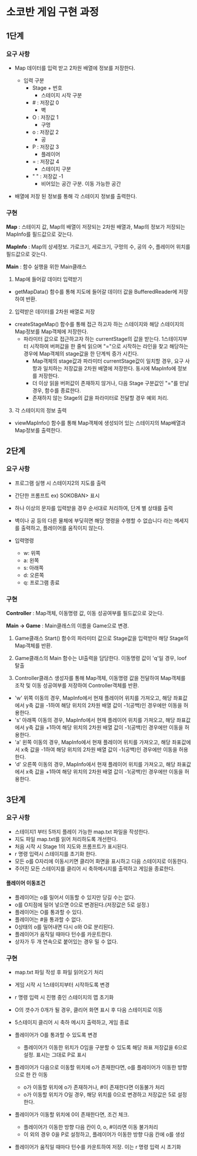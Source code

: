 # 소코반 게임 구현 과정

## 1단계

### 요구 사항

* Map 데이터를 입력 받고 2차원 배열에 정보를 저장한다.
  - 입력 구분
    - Stage + 번호
        - 스테이지 시작 구분
    - \# : 저장값 0
        - 벽
    - O : 저장값 1
        - 구멍
    - o : 저장값 2
        - 공
    - P : 저장값 3
        - 플레이어
    - = : 저장값 4
        - 스테이지 구분
    - " " : 저장값 -1
        - 비어있는 공간 구분. 이동 가능한 공간
    

* 배열에 저장 된 정보를 통해 각 스테이지 정보를 출력한다.

### 구현

**Map** : 스테이지 값, Map의 배열이 저장되는 2차원 배열과, Map의 정보가 저장되는 MapInfo를 필드값으로 갖는다.

**MapInfo** : Map의 상세정보. 가로크기, 세로크기, 구멍의 수, 공의 수, 플레이어 위치를 필드값으로 갖는다.

**Main** : 함수 실행을 위한 Main클래스

1. Map에 들어갈 데이터 입력받기
  - getMapData() 함수를 통해 지도에 들어갈 데이터 값을 BufferedReader에 저장하여 반환.

2. 입력받은 데이터를 2차원 배열로 저장
  - createStageMap() 함수를 통해 접근 하고자 하는 스테이지와 해당 스테이지의 Map정보를 Map객체에 저장한다.
    - 파라미터 값으로 접근하고자 하는 currentStage의 값을 받는다. 1스테이지부터 시작하여 버퍼값을 한 줄씩 읽으며 "="으로 시작하는 라인을 찾고 해당하는 경우에 Map객체의 stage값을 한 단계씩 증가 시킨다.
      - Map객체의 stage값과 파라미터 currentStage값이 일치할 경우, 요구 사항과 일치하는 저장값을 2차원 배열에 저장한다. 동시에 MapInfo에 정보를 저장한다.
      - 더 이상 읽을 버퍼값이 존재하지 않거나, 다음 Stage 구분값인 "="를 만날 경우, 함수를 종료한다.
      - 존재하지 않는 Stage의 값을 파라미터로 전달할 경우 예외 처리.

3. 각 스테이지의 정보 출력
  - viewMapInfo() 함수를 통해 Map객체에 생성되어 있는 스테이지의 Map배열과 Map정보를 출력한다.

## 2단계

### 요구 사항

- 프로그램 실행 시 스테이지2의 지도를 출력
- 간단한 프롬프트 ex) SOKOBAN> 표시
- 하나 이상의 문자를 입력받을 경우 순서대로 처리하여, 단계 별 상태를 출력
- 벽이나 공 등의 다른 물체에 부딪히면 해당 명령을 수행할 수 없습니다 라는 메세지를 출력하고, 플레이어를 움직이지 않는다.


- 입력명령
  - w: 위쪽
  - a: 왼쪽
  - s: 아래쪽
  - d: 오른쪽
  - q: 프로그램 종료
  
### 구현

**Controller** : Map객체, 이동명령 값, 이동 성공여부를 필드값으로 갖는다.

**Main -> Game** : Main클래스의 이름을 Game으로 변경.

1. Game클래스 Start() 함수의 파라미터 값으로 Stage값을 입력받아 해당 Stage의 Map객체를 반환.


2. Game클래스의 Main 함수는 UI출력을 담당한다. 이동명령 값이 'q'일 경우, loof 탈출


3. Controller클래스 생성자를 통해 Map객체, 이동명령 값을 전달하여 Map객체를 조작 및 이동 성공여부를 저장하여 Controller객체를 반환.
  - 'w' 위쪽 이동의 경우, MapInfo에서 현재 플레이어 위치를 가져오고, 해당 좌표값에서 y축 값을 -1하여 해당 위치의 2차원 배열 값이 -1(공백)인 경우에만 이동을 허용한다.
  - 's' 아래쪽 이동의 경우, MapInfo에서 현재 플레이어 위치를 가져오고, 해당 좌표값에서 y축 값을 +1하여 해당 위치의 2차원 배열 값이 -1(공백)인 경우에만 이동을 허용한다.
  - 'a' 왼쪽 이동의 경우, MapInfo에서 현재 플레이어 위치를 가져오고, 해당 좌표값에서 x축 값을 -1하여 해당 위치의 2차원 배열 값이 -1(공백)인 경우에만 이동을 허용한다.
  - 'd' 오른쪽 이동의 경우, MapInfo에서 현재 플레이어 위치를 가져오고, 해당 좌표값에서 x축 값을 +1하여 해당 위치의 2차원 배열 값이 -1(공백)인 경우에만 이동을 허용한다.

## 3단계

### 요구 사항

- 스테이지1 부터 5까지 플레이 가능한 map.txt 파일을 작성한다.
- 지도 파일 map.txt를 읽어 처리하도록 개선한다.
- 처음 시작 시 Stage 1의 지도와 프롬프트가 표시된다.
- r 명령 입력시 스테이지를 초기화 한다.
- 모든 o를 O자리에 이동시키면 클리어 화면을 표시하고 다음 스테이지로 이동한다.
- 주어진 모든 스테이지를 클리어 시 축하메시지를 출력하고 게임을 종료한다.

#### 플레이어 이동조건

- 플레이어는 o를 밀어서 이동할 수 있지만 당길 수는 없다.
- o를 O지점에 밀어 넣으면 0으로 변경된다.(저장값은 5로 설정.)
- 플레이어는 O를 통과할 수 있다.
- 플레이어는 #을 통과할 수 없다.
- 0상태의 o를 밀어내면 다시 o와 O로 분리된다.
- 플레이어가 움직일 때마다 턴수를 카운트한다.
- 상자가 두 개 연속으로 붙어있는 경우 밀 수 없다.

### 구현

- map.txt 파일 작성 후 파일 읽어오기 처리
- 게임 시작 시 1스테이지부터 시작하도록 변경
- r 명령 입력 시 진행 중인 스테이지의 맵 초기화
- O의 갯수가 0개가 될 경우, 클리어 화면 표시 후 다음 스테이지로 이동
- 5스테이지 클리어 시 축하 메시지 출력하고, 게임 종료
  
- 플레이어가 O를 통과할 수 있도록 변경
  - 플레이어가 이동한 위치가 O임을 구분할 수 있도록 해당 좌표 저장값을 6으로 설정. 표시는 그대로 P로 표시
- 플레이어가 다음으로 이동할 위치에 o가 존재한다면, o를 플레이어가 이동한 방향으로 한 칸 이동
  - o가 이동할 위치에 o가 존재하거나, #이 존재한다면 이동불가 처리
  - o가 이동할 위치가 O일 경우, 해당 위치를 0으로 변경하고 저장값은 5로 설정한다.
- 플레이어가 이동할 위치에 0이 존재한다면, 조건 체크.
  - 플레이어가 이동한 방향 다음 칸이 0, o, #이라면 이동 불가처리
  - 이 외의 경우 0을 P로 설정하고, 플레이어가 이동한 방향 다음 칸에 o를 생성
- 플레이어가 움직일 때마다 턴수를 카운트하여 저장. 이는 r 명령 입력 시 초기화
